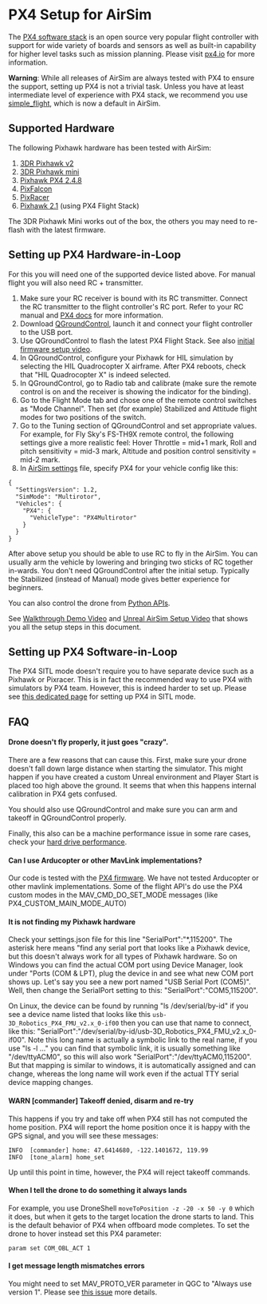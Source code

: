 # PX4 Setup for AirSim

The [PX4 software stack](http://github.com/px4/firmware) is an open source very popular flight controller with support for wide variety of boards and sensors as well as built-in capability for higher level tasks such as mission planning. Please visit [px4.io](http://px4.io) for more information.

**Warning**: While all releases of AirSim are always tested with PX4 to ensure the support, setting up PX4 is not a trivial task. Unless you have at least intermediate level of experience with PX4 stack, we recommend you use [simple_flight](simple_flight.md), which is now a default in AirSim. 

## Supported Hardware

The following Pixhawk hardware has been tested with AirSim:

1. [3DR Pixhawk v2](https://3dr.com/support/pixhawk/)
2. [3DR Pixhawk mini](https://store.3dr.com/products/3dr-pixhawk)
2. [Pixhawk PX4 2.4.8](http://www.banggood.com/Pixhawk-PX4-2_4_8-Flight-Controller-32-Bit-ARM-PX4FMU-PX4IO-Combo-for-Multicopters-p-1040416.html)
3. [PixFalcon](https://hobbyking.com/en_us/pixfalcon-micro-px4-autopilot.html?___store=en_us)
4. [PixRacer](https://www.banggood.com/Pixracer-Autopilot-Xracer-V1_0-Flight-Controller-Mini-PX4-Built-in-Wifi-For-FPV-Racing-RC-Multirotor-p-1056428.html?utm_source=google&utm_medium=cpc_ods&utm_content=starr&utm_campaign=Smlrfpv-ds-FPVracer&gclid=CjwKEAjw9MrIBRCr2LPek5-h8U0SJAD3jfhtbEfqhX4Lu94kPe88Zrr62A5qVgx-wRDBuUulGzHELRoCRVTw_wcB)
5. [Pixhawk 2.1](http://www.proficnc.com/) (using PX4 Flight Stack)

The 3DR Pixhawk Mini works out of the box, the others you may need to re-flash with the latest firmware.

## Setting up PX4 Hardware-in-Loop

For this you will need one of the supported device listed above. For manual flight you will also need RC + transmitter.

1. Make sure your RC receiver is bound with its RC transmitter. Connect the RC transmitter to the flight controller's RC port. Refer to your RC manual and [PX4 docs](https://docs.px4.io/en/getting_started/rc_transmitter_receiver.html) for more information.
2. Download [QGroundControl](http://qgroundcontrol.com/), launch it and connect your flight controller to the USB port.
3. Use QGroundControl to flash the latest PX4 Flight Stack.
See also [initial firmware setup video](https://dev.px4.io/starting-initial-config.html).
4. In QGroundControl, configure your Pixhawk for HIL simulation by selecting the HIL Quadrocopter X airframe.  After PX4 reboots, check that "HIL Quadrocopter X" is indeed selected.
5. In QGroundControl, go to Radio tab and calibrate (make sure the remote control is on and the receiver is showing the indicator for the binding). 
6. Go to the Flight Mode tab and chose one of the remote control switches as "Mode Channel". Then set (for example) Stabilized and Attitude flight modes for two positions of the switch.
7. Go to the Tuning section of QGroundControl and set appropriate values. For example, for Fly Sky's FS-TH9X remote control, the following settings give a more realistic feel: Hover Throttle = mid+1 mark, Roll and pitch sensitivity = mid-3 mark, Altitude and position control sensitivity = mid-2 mark.
8. In [AirSim settings](settings.md) file, specify PX4 for your vehicle config like this:
```
{
  "SettingsVersion": 1.2,
  "SimMode": "Multirotor",
  "Vehicles": {
    "PX4": {
      "VehicleType": "PX4Multirotor"
    }
  }
}
```

After above setup you should be able to use RC to fly in the AirSim. You can usually arm the vehicle by lowering and bringing two sticks of RC together in-wards. You don't need QGroundControl after the initial setup. Typically the Stabilized (instead of Manual) mode gives better experience for beginners.

You can also control the drone from [Python APIs](apis.md).

See [Walkthrough Demo Video](https://youtu.be/HNWdYrtw3f0) and  [Unreal AirSim Setup  Video](https://youtu.be/1oY8Qu5maQQ) that shows you all the setup steps in this document.

## Setting up PX4 Software-in-Loop
The PX4 SITL mode doesn't require you to have separate device such as a Pixhawk or Pixracer. This is in fact the recommended way to use PX4 with simulators by PX4 team. However, this is indeed harder to set up. Please see [this dedicated page](px4_sitl.md) for setting up PX4 in SITL mode.

## FAQ

#### Drone doesn't fly properly, it just goes "crazy".

There are a few reasons that can cause this. First, make sure your drone doesn't fall down large distance when starting the simulator. This might happen if you have created a custom Unreal environment and Player Start is placed too high above the ground. It seems that when this happens internal calibration in PX4 gets confused. 

You should also use QGroundControl and make sure you can arm and takeoff in QGroundControl properly.

Finally, this also can be a machine performance issue in some rare cases, check your [hard drive performance](hard_drive.md).

#### Can I use Arducopter or other MavLink implementations?

Our code is tested with the [PX4 firmware](https://dev.px4.io/). We have not tested Arducopter or other mavlink implementations. Some of the flight API's do use the
PX4 custom modes in the MAV_CMD_DO_SET_MODE messages (like PX4_CUSTOM_MAIN_MODE_AUTO)

#### It is not finding my Pixhawk hardware

Check your settings.json file for this line "SerialPort":"*,115200".  The asterisk here means "find any 
serial port that looks like a Pixhawk device, but this doesn't always work for all types of Pixhawk hardware.
So on Windows you can find the actual COM port using Device Manager, look under "Ports (COM & LPT), plug the 
device in and see what new COM port shows up.  Let's say you see a new port named "USB Serial Port (COM5)". 
Well, then change the SerialPort setting to this: "SerialPort":"COM5,115200".  

On Linux, the device can be found by running "ls /dev/serial/by-id" if you see a device name listed that looks
like this `usb-3D_Robotics_PX4_FMU_v2.x_0-if00` then you can use that name to connect, like this:
"SerialPort":"/dev/serial/by-id/usb-3D_Robotics_PX4_FMU_v2.x_0-if00".  Note this long name is actually a symbolic link to the real 
name, if you use "ls -l ..." you can find that symbolic link, it is usually something like "/dev/ttyACM0",
so this will also work "SerialPort":"/dev/ttyACM0,115200".  But that mapping is similar to windows, it is
automatically assigned and can change, whereas the long name will work even if the actual TTY serial device
mapping changes.

#### WARN  [commander] Takeoff denied, disarm and re-try

This happens if you try and take off when  PX4 still has not computed the home position.  PX4 will report the home
position once it is happy with the GPS signal, and you will see these messages:

```
INFO  [commander] home: 47.6414680, -122.1401672, 119.99
INFO  [tone_alarm] home_set
```

Up until this point in time, however, the PX4 will reject takeoff commands.

#### When I tell the drone to do something it always lands

For example, you use DroneShell `moveToPosition -z -20 -x 50 -y 0` which it does, but when it gets to the target location the
drone starts to land.  This is the default behavior of PX4 when offboard mode completes.  To set the drone to hover instead
set this PX4 parameter:
```
param set COM_OBL_ACT 1
```

#### I get message length mismatches errors
You might need to set MAV_PROTO_VER parameter in QGC to "Always use version 1". Please see [this issue](https://github.com/Microsoft/AirSim/issues/546) more details.
